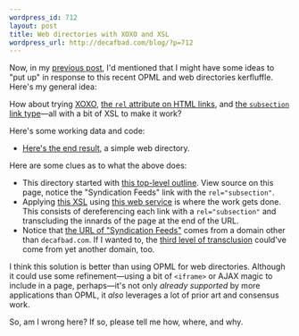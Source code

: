 ```yaml
--- 
wordpress_id: 712
layout: post
title: Web directories with XOXO and XSL
wordpress_url: http://decafbad.com/blog/?p=712
---
```

Now, in my [previous post][prev], I'd mentioned that I might have some ideas to "put up" in response to this recent OPML and web directories kerfluffle.  Here's my general idea:

How about trying [XOXO][], [the `rel` attribute on HTML links][rel], and [the `subsection` link type][subsection]—all with a bit of XSL to make it work?

Here's some working data and code:

  * [Here's the end result][end], a simple web directory.
  
Here are some clues as to what the above does:

  * This directory started with [this top-level outline][master].  View source on this page, notice the "Syndication Feeds" link with the `rel="subsection"`.
  * Applying [this XSL][xsl] using [this web service][xsltproc] is where the work gets done.  This consists of dereferencing each link with a `rel="subsection"` and transcluding the innards of the page at the end of the URL.
  * Notice that [the URL of "Syndication Feeds"][ex2] comes from a domain other than `decafbad.com`.  If I wanted to, the [third level of transclusion][ex3] could've come from yet another domain, too.
  
I think this solution is better than using OPML for web directories.  Although it could use some refinement—using a bit of `<iframe>` or AJAX magic to include in a page, perhaps—it's not only *already supported* by more applications than OPML, it *also* leverages a lot of prior art and consensus work.  

So, am I wrong here?  If so, please tell me how, where, and why.

[ex3]: http://hackingfeeds.com/2005/10/xoxo-transclude/ex3.html
[ex2]: http://hackingfeeds.com/2005/10/xoxo-transclude/ex2.html
[xsltproc_src]: http://decafbad.com/2005/10/xoxo-transclude/xsltproc.txt
[xsltproc]: http://decafbad.com/2005/10/xoxo-transclude/xsltproc
[xsl]: http://decafbad.com/2005/10/xoxo-transclude/xoxo-transclude.xsl
[master]: http://decafbad.com/2005/10/xoxo-transclude/ex1.html
[end]: http://decafbad.com/2005/10/xoxo-transclude/xsltproc?xslAddr=xoxo-transclude.xsl&amp;docAddr=ex1.html
[subsection]: http://www.w3.org/TR/REC-html40/types.html#type-links
[rel]: http://www.w3.org/TR/REC-html40/struct/links.html#h-12.2
[xoxo]: http://microformats.org/wiki/xoxo
[prev]: http://decafbad.com/blog/2005/10/02/a-kerfluffle-of-opml-and-web-directories
